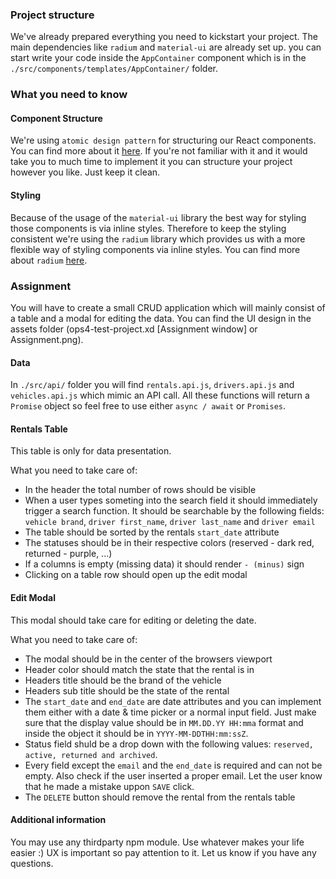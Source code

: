 ### Project structure

We've already prepared everything you need to kickstart your project. The main dependencies like `radium` and `material-ui` are already set up. you can start write your code inside the `AppContainer` component which is in the `./src/components/templates/AppContainer/` folder.

### What you need to know

#### Component Structure

We're using `atomic design pattern` for structuring our React components. You can find more about it [here](http://bradfrost.com/blog/post/atomic-web-design/). If you're not familiar with it and it would take you to much time to implement it you can structure your project however you like. Just keep it clean.

#### Styling

Because of the usage of the `material-ui` library the best way for styling those components is via inline styles. Therefore to keep the styling consistent we're using the `radium` library which provides us with a more flexible way of styling components via inline styles. You can find more about `radium` [here](http://formidable.com/open-source/radium/).

### Assignment

You will have to create a small CRUD application which will mainly consist of a table and a modal for editing the data. You can find the UI design in the assets folder (ops4-test-project.xd [Assignment window] or Assignment.png).

#### Data

In `./src/api/` folder you will find `rentals.api.js`, `drivers.api.js` and `vehicles.api.js` which mimic an API call. All these functions will return a `Promise` object so feel free to use either `async / await` or `Promises`.

#### Rentals Table

This table is only for data presentation.

What you need to take care of:
- In the header the total number of rows should be visible
- When a user types someting into the search field it should immediately trigger a search function. It should be searchable by the following fields: `vehicle brand`, `driver first_name`, `driver last_name` and `driver email`
- The table should be sorted by the rentals `start_date` attribute
- The statuses should be in their respective colors (reserved - dark red, returned - purple, ...)
- If a columns is empty (missing data) it should render `- (minus)` sign
- Clicking on a table row should open up the edit modal

#### Edit Modal

This modal should take care for editing or deleting the date.

What you need to take care of:
- The modal should be in the center of the browsers viewport
- Header color should match the state that the rental is in
- Headers title should be the brand of the vehicle
- Headers sub title should be the state of the rental
- The `start_date` and `end_date` are date attributes and you can implement them either with a date & time picker or a normal input field. Just make sure that the display value should be in `MM.DD.YY HH:mma` format and inside the object it should be in `YYYY-MM-DDTHH:mm:ssZ`.
- Status field shuld be a drop down with the following values: `reserved, active, returned and archived`.
- Every field except the `email` and the `end_date` is required and can not be empty. Also check if the user inserted a proper email. Let the user know that he made a mistake uppon `SAVE` click.
- The `DELETE` button should remove the rental from the rentals table

#### Additional information

You may use any thirdparty npm module. Use whatever makes your life easier :) UX is important so pay attention to it. Let us know if you have any questions.

